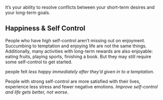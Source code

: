 It’s your ability to resolve conflicts between your short-term desires and your long-term goals.

## Happiness & Self Control
People who have high self-control aren’t missing out on enjoyment. Succumbing to temptation and enjoying life are not the same things. Additionally, many activities with long-term rewards are also enjoyable: eating fruits, playing sports, finishing a book. But they may still require some self-control to get started.

people felt _less happy immediately after they’d given in to a temptation_.

People with strong self-control are more satisfied with their lives, experience less stress and fewer negative emotions. _Improve self-control and life gets better, not worse_.
